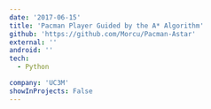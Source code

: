 ```yaml
---
date: '2017-06-15'
title: 'Pacman Player Guided by the A* Algorithm'
github: 'https://github.com/Morcu/Pacman-Astar'
external: ''
android: ''
tech:
  - Python

company: 'UC3M'
showInProjects: False
---
```

